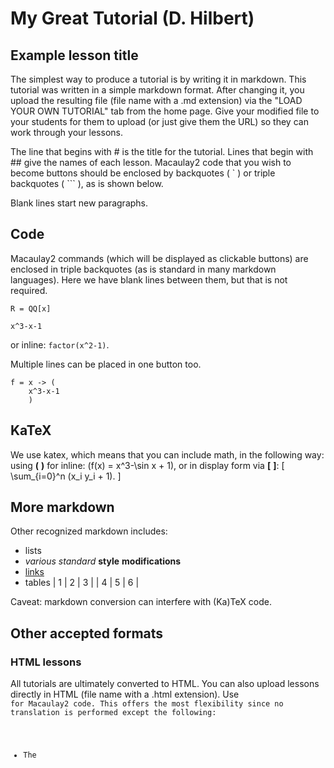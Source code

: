 # My Great Tutorial (D. Hilbert)
## Example lesson title

The simplest way to produce a tutorial is by writing it in markdown.
This tutorial was written in a simple markdown format.  After changing it,
you upload the resulting file (file name with a .md extension) via the "LOAD YOUR OWN TUTORIAL" tab
from the home page.  Give your modified file to your students for them to upload (or just give them the URL)
so they can work through your lessons.

The line that begins with # is
the title for the tutorial.  Lines that begin with ## give the names
of each lesson.  Macaulay2
code that you wish to become buttons should be enclosed by backquotes (	`	) or
triple backquotes (	```	), as is shown below.

Blank lines start new paragraphs.

## Code
Macaulay2 commands (which will be displayed as clickable buttons) are
enclosed in triple backquotes (as is standard in many markdown
languages). Here we have blank lines between them, but that is not
required.

```
R = QQ[x]
```

```
x^3-x-1
```

or inline: `factor(x^2-1)`.

Multiple lines can be placed in one button too.

```
f = x -> (
    x^3-x-1
    )
```

## KaTeX
We use katex, which means that you can include math, in the following way:
using **\(** **\)** for inline: \(f(x) = x^3-\sin x + 1\), or in display form via
**\[** **\]**:
\[ \sum_{i=0}^n (x_i y_i + 1). \]


## More markdown
Other recognized markdown includes:
* lists
* *various* _standard_ **style** __modifications__
* [links](https://github.com/pzinn/Macaulay2Web)
* tables
| 1 | 2 | 3 |
| 4 | 5 | 6 |

Caveat: markdown conversion can interfere with (Ka)TeX code.

## Other accepted formats

### HTML lessons
All tutorials are ultimately converted to HTML.
You can also upload lessons directly in HTML (file name with a .html extension).
Use <code> for Macaulay2 code.
This offers the most flexibility since no translation is performed except the following:
* The <title> tag (or the <header> if the former is absent) is used as title of the tutorial.
* Every <section> is a page (lesson) in the tutorial.
The <header> of each <section> is its title (for the table of contents on the HOME tab).
All content outside <section> will appear in every lesson.
If there is a <nav> section it will be transferred to the HOME tab (right before the table of contents).

### M2 files
You can directly upload a Macaulay2 file (file name with a .m2 extension). This offers the least flexibility,
as code is simply displayed as a single page.

